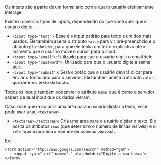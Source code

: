 Os inputs são a parte de um formulário com a qual o usuário efetivamente interage.

Existem diversos tipos de inputs, dependendo do que você quer que o usuário digite:

- `<input type="text">`: Esse é o input padrão para texto e um dos mais usados. Ele também 
aceita o atributo `value` para vir pré-preenchido e o atributo `placeholder`, para que ele
tenha um texto explicativo até o momento que o usuário move o cursor para o input.
- `<input type="email">`: Utilizado para que o usuário digite o email dele.
- `<input type="password">`: Utilizado para que o usuário digite a senha dele.
- `<input type="submit">`: Será o botão que o usuário deverá clicar para enviar o 
formulário para o servidor. Ele também aceita o atributo `value`, que define o texto do botão.

Todos os inputs também podem ter o atributo `name`, que é como o servidor saberá de qual input 
que os dados vieram.

Caso você queira colocar uma área para o usuário digitar o texto, você pode usar a tag 
`<textarea>`:

- `<textarea></textarea>`: Cria uma área para o usuário digitar o texto. Ele aceita os atributos
`rows` (que determina o número de linhas visíveis) e o `cols` (que determina o número de colunas
visíveis).

Ex.:

    <form action="http://www.google.com/search" method="get">
        <input type="text" name="s" placeholder="Digite a sua busca">
    </form>
